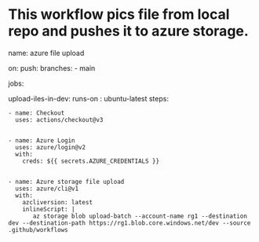 # This workflow pics file from local repo and pushes it to azure storage.

name: azure file upload

on:
  push:
    branches:
      - main

jobs:  

  upload-iles-in-dev:
    runs-on : ubuntu-latest
    steps:

    - name: Checkout
      uses: actions/checkout@v3
        

    - name: Azure Login
      uses: azure/login@v2
      with:
        creds: ${{ secrets.AZURE_CREDENTIALS }}


    - name: Azure storage file upload
      uses: azure/cli@v1
      with:
        azcliversion: latest
        inlineScript: |
           az storage blob upload-batch --account-name rg1 --destination dev --destination-path https://rg1.blob.core.windows.net/dev --source .github/workflows
